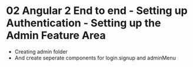 # 02 Angular 2 End to end - Setting up Authentication - Setting up the Admin Feature Area

- Creating admin folder
- And create seperate  components for login.signup and adminMenu